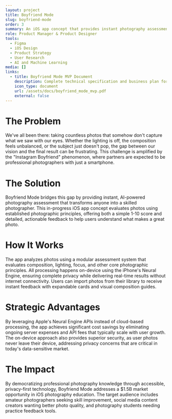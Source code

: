 ```yaml
---
layout: project
title: Boyfriend Mode
slug: boyfriend-mode
order: 3
summary: An iOS app concept that provides instant photography assessment using AI, helping users improve their photo skills through real-time feedback and educational guidance.
role: Product Manager & Product Designer
tools:
  - Figma
  - iOS Design
  - Product Strategy
  - User Research
  - AI and Machine Learning
media: []
links:
  - title: Boyfriend Mode MVP Document
    description: Complete technical specification and business plan for the iOS photography assessment app
    icon_type: document
    url: /assets/docs/boyfriend_mode_mvp.pdf
    external: false
---
```


# The Problem

We've all been there: taking countless photos that somehow don't capture what we saw with our eyes. Whether the lighting is off, the composition feels unbalanced, or the subject just doesn't pop, the gap between our vision and the final result can be frustrating. This challenge is amplified by the "Instagram Boyfriend" phenomenon, where partners are expected to be professional photographers with just a smartphone.

# The Solution

Boyfriend Mode bridges this gap by providing instant, AI-powered photography assessment that transforms anyone into a skilled photographer. This in-progress iOS app concept evaluates photos using established photographic principles, offering both a simple 1-10 score and detailed, actionable feedback to help users understand what makes a great photo.

# How It Works

The app analyzes photos using a modular assessment system that evaluates composition, lighting, focus, and other core photographic principles. All processing happens on-device using the iPhone's Neural Engine, ensuring complete privacy while delivering real-time results without internet connectivity. Users can import photos from their library to receive instant feedback with expandable cards and visual composition guides.

# Strategic Advantages

By leveraging Apple's Neural Engine APIs instead of cloud-based processing, the app achieves significant cost savings by eliminating ongoing server expenses and API fees that typically scale with user growth. The on-device approach also provides superior security, as user photos never leave their device, addressing privacy concerns that are critical in today's data-sensitive market.

# The Impact

By democratizing professional photography knowledge through accessible, privacy-first technology, Boyfriend Mode addresses a $1.5B market opportunity in iOS photography education. The target audience includes amateur photographers seeking skill improvement, social media content creators wanting better photo quality, and photography students needing practice feedback tools.
